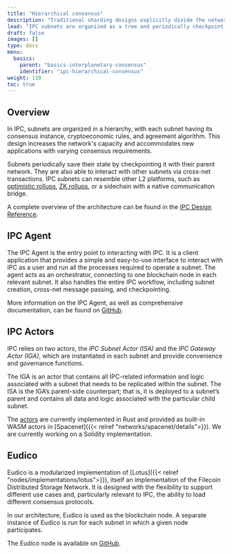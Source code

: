 ```yaml
---
title: "Hierarchical consensus"
description: "Traditional sharding designs explicitly divide the network's state. In Interplanetary consensus, subnets can be created on demand to manage new states. This page describes hierarchical consensus in detail."
lead: "IPC subnets are organized as a tree and periodically checkpoint their state onto their parent to leverage its security."
draft: false
images: []
type: docs
menu:
  basics:
    parent: "basics-interplanetary-consensus"
    identifier: "ipc-hierarchical-consensus"
weight: 110
toc: true
---
```


## Overview

In IPC, subnets are organized in a hierarchy, with each subnet having its consensus instance, cryptoeconomic rules, and agreement algorithm. This design increases the network's capacity and accommodates new applications with varying consensus requirements.

Subnets periodically save their state by checkpointing it with their parent network. They are also able to interact with other subnets via cross-net transactions. IPC subnets can resemble other L2 platforms, such as [optimistic rollups](https://ethereum.org/en/developers/docs/scaling/optimistic-rollups/), [ZK rollups](https://ethereum.org/en/developers/docs/scaling/zk-rollups/), or a sidechain with a native communication bridge.

A complete overview of the architecture can be found in the [IPC Design Reference](https://github.com/consensus-shipyard/IPC-design-reference-spec/raw/main/main.pdf).

## IPC Agent

The IPC Agent is the entry point to interacting with IPC. It is a client application that provides a simple and easy-to-use interface to interact with IPC as a user and run all the processes required to operate a subnet. The agent acts as an orchestrator, connecting to one blockchain node in each relevant subnet. It also handles the entire IPC workflow, including subnet creation, cross-net message passing, and checkpointing.

More information on the IPC Agent, as well as comprehensive documentation, can be found on [GitHub](https://github.com/consensus-shipyard/ipc-agent).

## IPC Actors

IPC relies on two actors, the _IPC Subnet Actor (ISA)_ and the _IPC Gateway Actor (IGA)_, which are instantiated in each subnet and provide convenience and governance functions.

The IGA is an actor that contains all IPC-related information and logic associated with a subnet that needs to be replicated within the subnet. The ISA is the IGA’s parent-side counterpart; that is, it is deployed to a subnet’s parent and contains all data and logic associated with the particular child subnet.

The [actors](https://github.com/consensus-shipyard/ipc-actors) are currently implemented in Rust and provided as built-in WASM actors in [Spacenet]({{< relref "networks/spacenet/details">}}). We are currently working on a Solidity implementation.

## Eudico

Eudico is a modularized implementation of [Lotus]({{< relref "nodes/implementations/lotus">}}), itself an implementation of the Filecoin Distributed Storage Network. It is designed with the flexibility to support different use cases and, particularly relevant to IPC, the ability to load different consensus protocols.

In our architecture, Eudico is used as the blockchain node. A separate instance of Eudico is run for each subnet in which a given node participates.

The Eudico node is available on [GitHub](https://github.com/consensus-shipyard/lotus).
<!--REVIEWED!-->